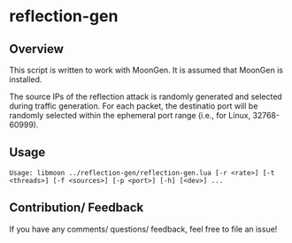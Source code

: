 # reflection-gen

## Overview
This script is written to work with MoonGen. It is assumed that MoonGen is installed.

The source IPs of the reflection attack is randomly generated and selected during traffic generation. For each packet, the destinatio port will be randomly selected within the ephemeral port range (i.e., for Linux, 32768-60999).

## Usage 
```
Usage: libmoon ../reflection-gen/reflection-gen.lua [-r <rate>] [-t <threads>] [-f <sources>] [-p <port>] [-h] [<dev>] ...
```

## Contribution/ Feedback
If you have any comments/ questions/ feedback, feel free to file an issue!